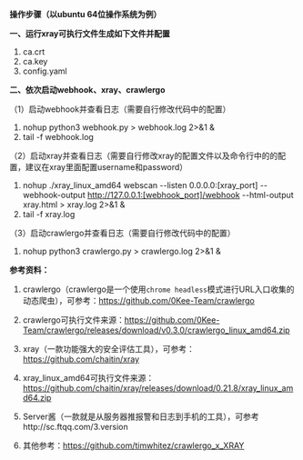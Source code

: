 **操作步骤（以ubuntu 64位操作系统为例）**

**一、运行xray可执行文件生成如下文件并配置**

1. ca.crt
2. ca.key
3. config.yaml

**二、依次启动webhook、xray、crawlergo**

（1）启动webhook并查看日志（需要自行修改代码中的配置）

1. nohup python3 webhook.py > webhook.log 2>&1 &
2. tail -f webhook.log

（2）启动xray并查看日志（需要自行修改xray的配置文件以及命令行中的的配置，建议在xray里面配置username和password）

1. nohup ./xray_linux_amd64  webscan  --listen 0.0.0.0:[xray_port]   --webhook-output http://127.0.0.1:[webhook_port]/webhook   --html-output  xray.html   >   xray.log    2>&1 &
2. tail -f  xray.log

（3）启动crawlergo并查看日志（需要自行修改代码中的配置）

1.  nohup python3 crawlergo.py  >   crawlergo.log 2>&1 &



**参考资料：**

1. crawlergo（crawlergo是一个使用`chrome headless`模式进行URL入口收集的动态爬虫），可参考：https://github.com/0Kee-Team/crawlergo

   

2. crawlergo可执行文件来源：https://github.com/0Kee-Team/crawlergo/releases/download/v0.3.0/crawlergo_linux_amd64.zip

   

3. xray（一款功能强大的安全评估工具），可参考：https://github.com/chaitin/xray

   

4. xray_linux_amd64可执行文件来源：https://github.com/chaitin/xray/releases/download/0.21.8/xray_linux_amd64.zip

   

5. Server酱（一款就是从服务器推报警和日志到手机的工具），可参考http://sc.ftqq.com/3.version

   

6. 其他参考：https://github.com/timwhitez/crawlergo_x_XRAY







